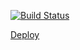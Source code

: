 [![Build Status](https://travis-ci.org/tanyak1601/reactjs-films-homework.svg?branch=part-3)](https://travis-ci.org/tanyak1601/reactjs-films-homework)

[Deploy](https://pensive-euclid-4c9a87.netlify.com/)

